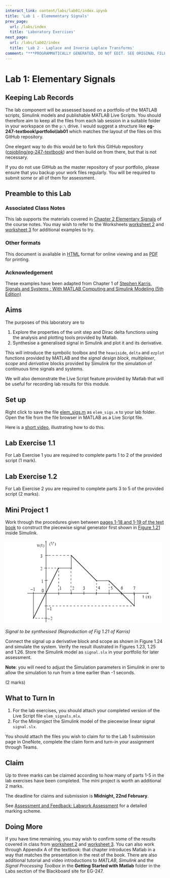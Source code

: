 ```yaml
---
interact_link: content/labs/lab01/index.ipynb
title: 'Lab 1 - Elemementary Signals'
prev_page:
  url: /labs/index
  title: 'Laboratory Exercises'
next_page:
  url: /labs/lab02/index
  title: 'Lab 2 - Laplace and Inverse Laplace Transforms'
comment: "***PROGRAMMATICALLY GENERATED, DO NOT EDIT. SEE ORIGINAL FILES IN /content***"
---
```


# Lab 1: Elementary Signals

## Keeping Lab Records

The lab component will be assessed based on a portfolio of the MATLAB scripts, Simulink models and publishable MATLAB Live Scripts. You should therefore aim to keep all the files from each lab session in a suitable folder in your workspace on the `p:\` drive. I would suggest a structure like **eg-247-textbook\portfolio\lab01** which matches the layout of the files on this GitHub repository.

One elegant way to do this would be to fork this GitHub repository ([cpjobling/eg-247-textbook](https://github.com/cpjobling/eg-247-textbook)) and then build on from there, but that is not necessary.

If you do not use GitHub as the master repository of your portfolio, please ensure that you backup your work files regularly. You will be required to submit some or all of them for assessment.

## Preamble to this Lab

### Associated Class Notes

This lab supports the materials covered in [Chapter 2 Elementary Signals](https://cpjobling.github.io/eg-247-textbook/elementary_signals/index) of the course notes. You may wish to refer to the Worksheets [worksheet 2](https://cpjobling.github.io/eg-247-textbook/worksheets/worksheet2) and [worksheet 3](https://cpjobling.github.io/eg-247-textbook/worksheets/worksheet3) for additional examples to try. 

### Other formats

This document is available in [HTML](https://cpjobling.github.io/eg-247-textbook/labs/lab01/index) format for online viewing and as [PDF](https://cpjobling.github.io/eg-247-textbook/labs/lab01/lab01.pdf) for printing.

### Acknowledgement

These examples have been adapted from Chapter 1 of
[Stephen Karris, Signals and Systems : With MATLAB
Computing and Simulink Modeling (5th Edition)](http://site.ebrary.com/lib/swansea/docDetail.action?docID=10547416)

## Aims

The purposes of this laboratory are to

1. Explore the properties of the unit step and Dirac delta functions using the analysis and plotting tools  provided by Matlab.
1. Synthesise a generalised signal in Simulink and plot it and its derivative.

This will introduce the symbolic toolbox and the `heaviside`, `delta` and `ezplot` functions provided by MATLAB  and the *signal design block*, *multiplexer*, *scope* and *derivative* blocks provided by Simulink for the simulation of continuous time signals and systems.

We will also demonstrate the Live Script feature provided by Matlab that will be useful for recording lab results for this module.

## Set up

Right click to save the file [elem_sigs.m](elem_sigs.m) as `elem_sigs.m` to your lab folder. Open the file from the file browser in MATLAB as a Live Script file.

Here is a [short video](https://youtu.be/xwrZAE0D6cY), illustrating how to do this.

## Lab Exercise 1.1

For Lab Exercise 1 you are required to complete parts 1 to 2 of the provided script (1 mark).

## Lab Exercise 1.2

For Lab Exercise 2 you are required to complete parts 3 to 5 of the provided script (2 marks).

## Mini Project 1

Work through the procedures given between [pages 1-18 and 1-19 of the text book](https://ebookcentral.proquest.com/lib/swansea-ebooks/reader.action?ppg=34&docID=3384197&tm=1518436444996) to construct the piecewise signal generator first shown in [Figure 1.21](https://ebookcentral.proquest.com/lib/swansea-ebooks/reader.action?ppg=31&docID=3384197&tm=1518436492450) inside Simulink. 

![Signal Synthesis Example](fig21.PNG)

*Signal to be synthesised (Reproduction of Fig 1.21 of Karris)*

Connect the signal up a derivative block and scope as shown in Figure 1.24 and simulate the system. Verify the result illustrated in Figures 1.23, 1.25 and 1.26. Store the Simulink model as ``signal.slx`` in your portfolio for later assessment. 

**Note**: you will need to adjust the Simulation parameters in Simulink in orer to allow the simulation to run from a time earlier than -1 seconds.

(2 marks)

## What to Turn In

1. For the lab exercises, you should attach your completed version of the Live Script file `elem_signals.mlx`.
1. For the Miniproject the Simulink model of the piecewise linear signal `signal.slx`.

You should attach the files you wish to claim for to the Lab 1 submission page in OneNote, complete the claim form and turn-in your assignment through Teams.

## Claim

Up to three marks can be claimed according to how many of parts 1-5 in the lab exercises have been completed.
The mini project is worth an additional 2 marks.

The deadline for claims and submission is **Midnight, 22nd February**.

See [Assessment and Feedback: Labwork Assessment](https://docs.google.com/spreadsheets/d/1U-O2hu_Th369EHp6mdc1_j_7ARew2WosE93cjsW012c/edit?usp=sharing) for a detailed marking scheme.


## Doing More

If you have time remaining, you may wish to confirm some of the results covered in class from [worksheet 2](https://cpjobling.github.io/eg-247-textbook/worksheets/worksheet2) and [worksheet 3](https://cpjobling.github.io/eg-247-textbook/worksheets/worksheet3). You can also work through Appendix A of the textbook: that chapter introduces Matlab in a way that matches the presentation in the rest of the book. There are also additional tutorial and video introductions to *MATLAB*, *Simulink* and the *Signal Processing Toolbox* in the **Getting Started with Matlab** folder in the Labs section of the Blackboard site for EG-247.

